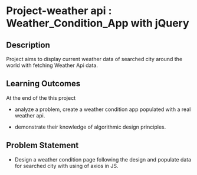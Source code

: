 

# Project-weather api : Weather_Condition_App  with jQuery 

## Description
Project aims to display current weather data of searched city around the world with fetching Weather Api data.

## Learning Outcomes

At the end of the this project

- analyze a problem, create a weather condition app populated with a real weather api.

- demonstrate their knowledge of algorithmic design principles.

   
## Problem Statement

- Design a weather condition page following the design and populate data for searched city with using of axios in JS.


